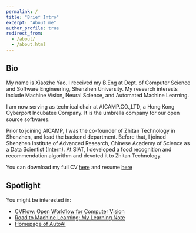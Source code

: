 ```yaml
---
permalink: /
title: "Brief Intro"
excerpt: "About me"
author_profile: true
redirect_from: 
  - /about/
  - /about.html
---
```


## Bio

My name is Xiaozhe Yao. I received my B.Eng at Dept. of Computer Science and Software Engineering, Shenzhen University. My research interests include Machine Vision, Neural Science, and Automated Machine Learning.

I am now serving as technical chair at AICAMP.CO.,LTD, a Hong Kong Cyberport Incubatee Company. It is the umbrella company for our open source softwares.

Prior to joining AICAMP, I was the co-founder of Zhitan Technology in Shenzhen, and lead the backend department. Before that, I joined Shenzhen Institute of Advanced Research, Chinese Academy of Science as a Data Scientist (Intern). At SIAT, I developed a food recognition and recommendation algorithm and devoted it to Zhitan Technology.

You can download my full CV [here](files/cv.pdf) and resume [here](files/resume.pdf)

## Spotlight

You might be interested in:

* [CVFlow: Open Workflow for Computer Vision](https://cvflow.autoai.org)
* [Road to Machine Learning: My Learning Note](https://ml.autoai.org)
* [Homepage of AutoAI](https://autoai.org)
